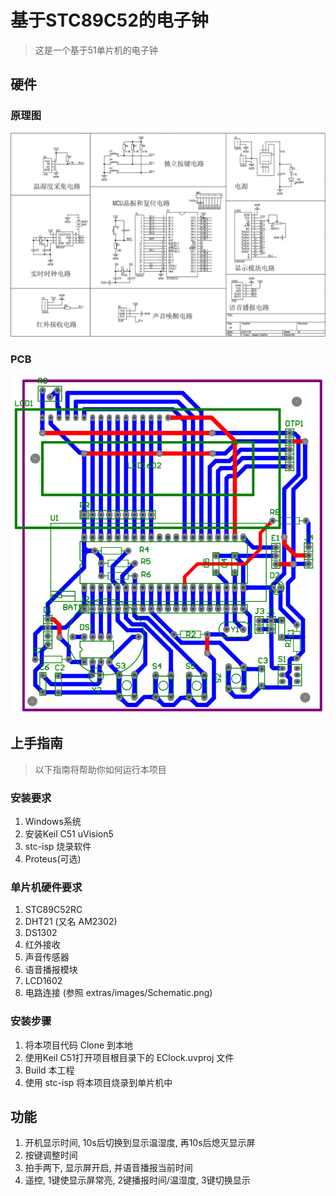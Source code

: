 基于STC89C52的电子钟
====
> 这是一个基于51单片机的电子钟<br/>

## 硬件

### 原理图

![Schematic](./extras/images/Schematic.png)

### PCB

![Schematic](extras/images/PCB.png)



## 上手指南

> 以下指南将帮助你如何运行本项目

### 安装要求
1. Windows系统
2. 安装Keil C51 uVision5
3. stc-isp 烧录软件
4. Proteus(可选)
### 单片机硬件要求
1. STC89C52RC
2. DHT21 (又名 AM2302)
3. DS1302
4. 红外接收
5. 声音传感器
6. 语音播报模块
7. LCD1602
8. 电路连接 (参照 extras/images/Schematic.png)
### 安装步骤
1. 将本项目代码 Clone 到本地
2. 使用Keil C51打开项目根目录下的 EClock.uvproj 文件
3. Build 本工程
4. 使用 stc-isp 将本项目烧录到单片机中
## 功能
1. 开机显示时间, 10s后切换到显示温湿度, 再10s后熄灭显示屏
2. 按键调整时间
3. 拍手两下, 显示屏开启, 并语音播报当前时间
4. 遥控, 1键使显示屏常亮, 2键播报时间/温湿度, 3键切换显示